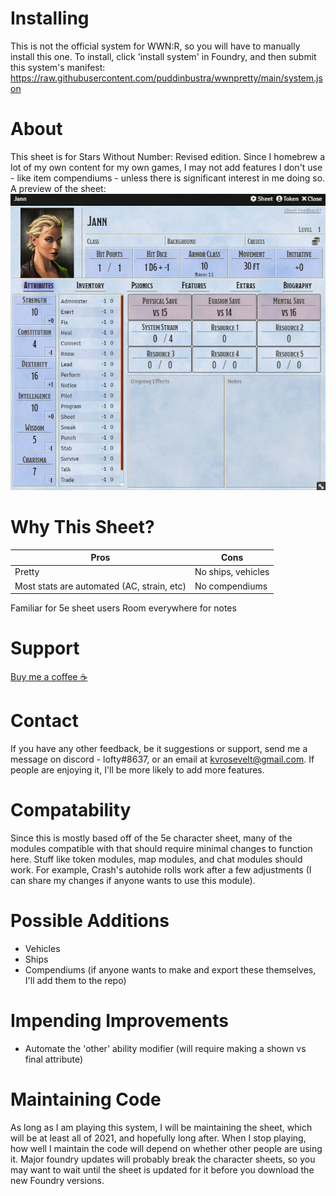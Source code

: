 
# Installing
This is not the official system for WWN:R, so you will have to manually install this one. To install,
click 'install system' in Foundry, and then submit this system's manifest: https://raw.githubusercontent.com/puddinbustra/wwnpretty/main/system.json

# About

This sheet is for Stars Without Number: Revised edition. 
Since I homebrew a lot of my own content for my own games, I may not add features I don't use - like item compendiums - unless there is significant interest in me doing so.
A preview of the sheet:
![Preview](preview.png?raw=true)

# Why This Sheet?

Pros | Cons
------------ | -------------
Pretty | No ships, vehicles
Most stats are automated (AC, strain, etc) | No compendiums
Familiar for 5e sheet users
Room everywhere for notes


# Support
[Buy me a coffee ☕](https://www.buymeacoffee.com/lofty)

# Contact
If you have any other feedback, be it suggestions or support, send me a message on discord - lofty#8637, or an email at kvrosevelt@gmail.com. If people are enjoying it, I'll be more likely to add more features.

# Compatability
Since this is mostly based off of the 5e character sheet, many of the modules compatible with that should require minimal changes to function here. Stuff like token modules, map modules, and chat modules should work. 
For example, Crash's autohide rolls work after a few adjustments (I can share my changes if anyone wants to use this module).

# Possible Additions
- Vehicles
- Ships
- Compendiums (if anyone wants to make and export these themselves, I'll add them to the repo)

# Impending Improvements
- Automate the 'other' ability modifier (will require making a shown vs final attribute)


# Maintaining Code
As long as I am playing this system, I will be maintaining the sheet, which will be at least all of 2021, and hopefully long after. 
When I stop playing, how well I maintain the code will depend on whether other people are using it. Major foundry updates 
will probably break the character sheets, so you may want to wait until the sheet is updated for it before you download the 
new Foundry versions. 